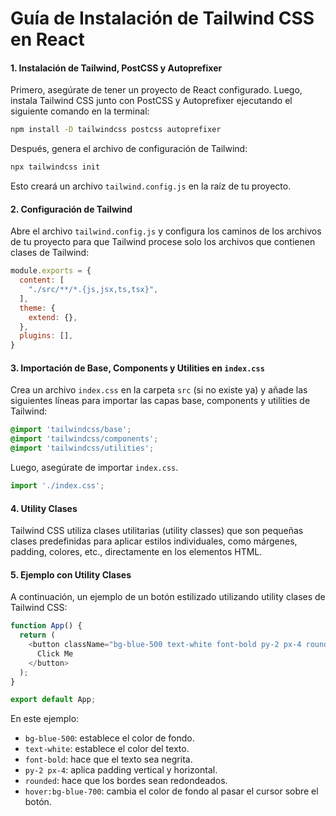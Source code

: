 # Guía de Instalación de Tailwind CSS en React

#### 1. Instalación de Tailwind, PostCSS y Autoprefixer

Primero, asegúrate de tener un proyecto de React configurado. Luego, instala Tailwind CSS junto con PostCSS y Autoprefixer ejecutando el siguiente comando en la terminal:

```bash
npm install -D tailwindcss postcss autoprefixer
```

Después, genera el archivo de configuración de Tailwind:

```bash
npx tailwindcss init
```

Esto creará un archivo `tailwind.config.js` en la raíz de tu proyecto.

#### 2. Configuración de Tailwind

Abre el archivo `tailwind.config.js` y configura los caminos de los archivos de tu proyecto para que Tailwind procese solo los archivos que contienen clases de Tailwind:

```javascript
module.exports = {
  content: [
    "./src/**/*.{js,jsx,ts,tsx}",
  ],
  theme: {
    extend: {},
  },
  plugins: [],
}
```

#### 3. Importación de Base, Components y Utilities en `index.css`

Crea un archivo `index.css` en la carpeta `src` (si no existe ya) y añade las siguientes líneas para importar las capas base, components y utilities de Tailwind:

```css
@import 'tailwindcss/base';
@import 'tailwindcss/components';
@import 'tailwindcss/utilities';
```

Luego, asegúrate de importar `index.css`.

```javascript
import './index.css';
```

#### 4. Utility Clases

Tailwind CSS utiliza clases utilitarias (utility classes) que son pequeñas clases predefinidas para aplicar estilos individuales, como márgenes, padding, colores, etc., directamente en los elementos HTML.

#### 5. Ejemplo con Utility Clases

A continuación, un ejemplo de un botón estilizado utilizando utility clases de Tailwind CSS:

```javascript
function App() {
  return (
    <button className="bg-blue-500 text-white font-bold py-2 px-4 rounded hover:bg-blue-700">
      Click Me
    </button>
  );
}

export default App;
```

En este ejemplo:
- `bg-blue-500`: establece el color de fondo.
- `text-white`: establece el color del texto.
- `font-bold`: hace que el texto sea negrita.
- `py-2 px-4`: aplica padding vertical y horizontal.
- `rounded`: hace que los bordes sean redondeados.
- `hover:bg-blue-700`: cambia el color de fondo al pasar el cursor sobre el botón.
